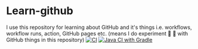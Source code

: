 # Learn-github
I use this repository for learning about GitHub and it's things i.e. workflows, workflow runs, action, GitHub pages etc. (means I do experiment 🥼 🧪 with GitHub things in this repository)
[![CI](https://github.com/Galahadagent/Learn-github/actions/workflows/blank.yml/badge.svg)](https://github.com/Galahadagent/Learn-github/actions/workflows/blank.yml)
[![Java CI with Gradle](https://github.com/Galahadagent/Learn-github/actions/workflows/gradle.yml/badge.svg)](https://github.com/Galahadagent/Learn-github/actions/workflows/gradle.yml)
